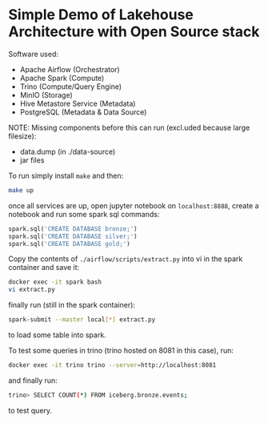 # Simple Demo of Lakehouse Architecture with Open Source stack

Software used:

- Apache Airflow (Orchestrator)
- Apache Spark (Compute)
- Trino (Compute/Query Engine)
- MinIO (Storage)
- Hive Metastore Service (Metadata)
- PostgreSQL (Metadata & Data Source)

NOTE: Missing components before this can run (excl.uded because large filesize):

- data.dump (in ./data-source)
- jar files

To run simply install `make` and then:

```bash
make up
```

once all services are up, open jupyter notebook on `localhost:8888`, create a notebook and run some spark sql commands:

```python
spark.sql('CREATE DATABASE bronze;')
spark.sql('CREATE DATABASE silver;')
spark.sql('CREATE DATABASE gold;')
```

Copy the contents of `./airflow/scripts/extract.py` into vi in the spark container and save it:

```bash
docker exec -it spark bash
vi extract.py
```

finally run (still in the spark container):

```bash
spark-submit --master local[*] extract.py
```

to load some table into spark.

To test some queries in trino (trino hosted on 8081 in this case), run:

```bash
docker exec -it trino trino --server=http://localhost:8081
```

and finally run:

```bash
trino> SELECT COUNT(*) FROM iceberg.bronze.events;
```

to test query.
